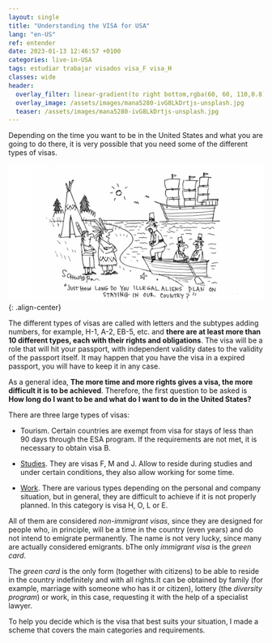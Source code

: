 ```yaml
---
layout: single
title: "Understanding the VISA for USA"
lang: "en-US"
ref: entender
date: 2023-01-13 12:46:57 +0100
categories: live-in-USA
tags: estudiar trabajar visados visa_F visa_H
classes: wide
header:
  overlay_filter: linear-gradient(to right bottom,rgba(60, 60, 110,0.8), rgba(178, 34, 52, 0.5))
  overlay_image: /assets/images/mana5280-ivG8LkDrtjs-unsplash.jpg
  teaser: /assets/images/mana5280-ivG8LkDrtjs-unsplash.jpg
---
```


Depending on the time you want to be in the United States and what you are going to do there, it is very possible that you need some of the different types of visas.

![Entering in the USA joke](/assets/images/june-cartoon-2017_v2.jpeg){: .align-center}

The different types of visas are called with letters and the subtypes adding numbers, for example, H-1, A-2, EB-5, etc. and **there are at least more than 10 different types, each with their rights and obligations**. The visa will be a role that will hit your passport, with independent validity dates to the validity of the passport itself. It may happen that you have the visa in a expired passport, you will have to keep it in any case.

As a general idea, **The more time and more rights gives a visa, the more difficult it is to be achieved**. Therefore, the first question to be asked is **How long do I want to be and what do I want to do in the United States?**

There are three large types of visas:

- Tourism. Certain countries are exempt from visa for stays of less than 90 days through the ESA program. If the requirements are not met, it is necessary to obtain visa B.

- [Studies](/study-in-usa/study-american-university/). They are visas F, M and J. Allow to reside during studies and under certain conditions, they also allow working for some time.

- [Work](/work-in-usa/guidelines-working-US/). There are various types depending on the personal and company situation, but in general, they are difficult to achieve if it is not properly planned. In this category is visa H, O, L or E.

All of them are considered _non-immigrant visas_, since they are designed for people who, in principle, will be a time in the country (even years) and do not intend to emigrate permanently. The name is not very lucky, since many are actually considered emigrants. bThe only _immigrant visa_ is the _green card_.

The _green card_ is the only form (together with citizens) to be able to reside in the country indefinitely and with all rights.It can be obtained by family (for example, marriage with someone who has it or citizen), lottery (the _diversity program_) or work, in this case, requesting it with the help of a specialist lawyer.

To help you decide which is the visa that best suits your situation, I made a scheme that covers the main categories and requirements.
